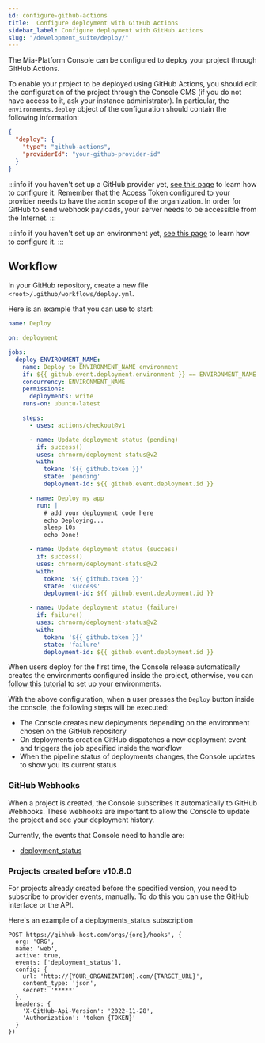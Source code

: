 ```yaml
---
id: configure-github-actions
title:  Configure deployment with GitHub Actions
sidebar_label: Configure deployment with GitHub Actions
slug: "/development_suite/deploy/"
---
```

The Mia-Platform Console can be configured to deploy your project through GitHub Actions.

To enable your project to be deployed using GitHub Actions, you should edit the configuration of the project through the Console CMS 
(if you do not have access to it, ask your instance administrator). In particular, the `environments.deploy` object 
of the configuration should contain the following information:

```json
{
  "deploy": {
    "type": "github-actions",
    "providerId": "your-github-provider-id"
  }
} 
```

:::info
if you haven't set up a GitHub provider yet, [see this page](/development_suite/set-up-infrastructure/configure-provider) to learn how to configure it.
Remember that the Access Token configured to your provider needs to have the `admin` scope of the organization.
In order for GitHub to send webhook payloads, your server needs to be accessible from the Internet.
:::

:::info
if you haven't set up an environment yet, [see this page](/development_suite/set-up-infrastructure/add-environment) to learn how to configure it.
:::

## Workflow

In your GitHub repository, create a new file `<root>/.github/workflows/deploy.yml`.

Here is an example that you can use to start:
```yaml
name: Deploy

on: deployment

jobs:
  deploy-ENVIRONMENT_NAME:
    name: Deploy to ENVIRONMENT_NAME environment
    if: ${{ github.event.deployment.environment }} == ENVIRONMENT_NAME
    concurrency: ENVIRONMENT_NAME
    permissions:
      deployments: write
    runs-on: ubuntu-latest

    steps:
      - uses: actions/checkout@v1

      - name: Update deployment status (pending)
        if: success()
        uses: chrnorm/deployment-status@v2
        with:
          token: '${{ github.token }}'
          state: 'pending'
          deployment-id: ${{ github.event.deployment.id }}

      - name: Deploy my app
        run: |
          # add your deployment code here
          echo Deploying...
          sleep 10s
          echo Done!

      - name: Update deployment status (success)
        if: success()
        uses: chrnorm/deployment-status@v2
        with:
          token: '${{ github.token }}'
          state: 'success'
          deployment-id: ${{ github.event.deployment.id }}

      - name: Update deployment status (failure)
        if: failure()
        uses: chrnorm/deployment-status@v2
        with:
          token: '${{ github.token }}'
          state: 'failure'
          deployment-id: ${{ github.event.deployment.id }}
```

When users deploy for the first time, the Console release automatically creates the environments configured inside the project, 
otherwise, you can [follow this tutorial](https://docs.github.com/en/actions/deployment/targeting-different-environments/using-environments-for-deployment#creating-an-environment) 
to set up your environments.

With the above configuration, when a user presses the `Deploy` button inside the console, the following steps will be executed:
* The Console creates new deployments depending on the environment chosen on the GitHub repository
* On deployments creation GitHub dispatches a new deployment event and triggers the job specified inside the workflow
* When the pipeline status of deployments changes, the Console updates to show you its current status

### GitHub Webhooks

When a project is created, the Console subscribes it automatically to GitHub Webhooks.
These webhooks are important to allow the Console to update the project and see your deployment history.

Currently, the events that Console need to handle are: 
* [deployment_status](https://docs.github.com/en/webhooks-and-events/webhooks/webhook-events-and-payloads#deployment_status)

### Projects created before v10.8.0

For projects already created before the specified version, you need to subscribe to provider events, manually.
To do this you can use the GitHub interface or the API.

Here's an example of a deployments_status subscription

```text
POST https://gihhub-host.com/orgs/{org}/hooks', {
  org: 'ORG',
  name: 'web',
  active: true,
  events: ['deployment_status'],
  config: {
    url: 'http://{YOUR_ORGANIZATION}.com/{TARGET_URL}',
    content_type: 'json',
    secret: '*****'
  },
  headers: {
    'X-GitHub-Api-Version': '2022-11-28',
    'Authorization': 'token {TOKEN}'
  }
})
```
